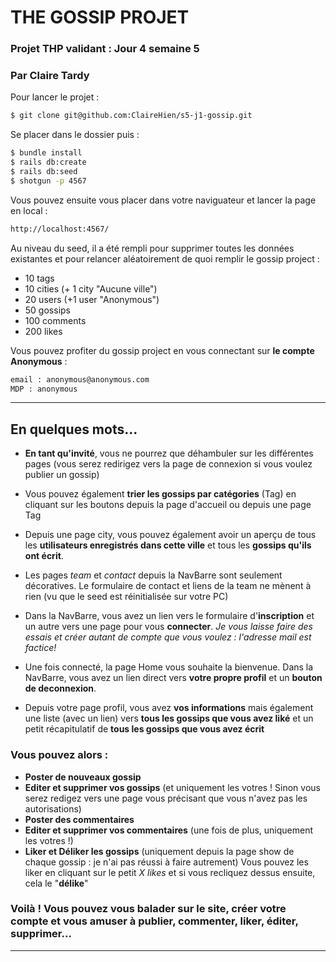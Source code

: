 # THE GOSSIP PROJET 
### Projet THP validant : Jour 4 semaine 5
### Par Claire Tardy

Pour lancer le projet : 

~~~bash
$ git clone git@github.com:ClaireHien/s5-j1-gossip.git
~~~
Se placer dans le dossier puis : 
~~~bash
$ bundle install
$ rails db:create
$ rails db:seed
$ shotgun -p 4567
~~~ 
Vous pouvez ensuite vous placer dans votre naviguateur et lancer la page en local :
~~~bash
http://localhost:4567/
~~~

Au niveau du seed, il a été rempli pour supprimer toutes les données existantes et pour relancer aléatoirement de quoi remplir le gossip project : 
* 10 tags
* 10 cities (+ 1 city "Aucune ville")
* 20 users (+1 user "Anonymous")
* 50 gossips
* 100 comments
* 200 likes

Vous pouvez profiter du gossip project en vous connectant sur **le compte Anonymous** : 
~~~bash
email : anonymous@anonymous.com
MDP : anonymous
~~~

***
## En quelques mots...

* **En tant qu'invité**, vous ne pourrez que déhambuler sur les différentes pages (vous serez redirigez vers la page de connexion si vous voulez publier un gossip)

* Vous pouvez également **trier les gossips par catégories** (Tag) en cliquant sur les boutons depuis la page d'accueil ou depuis une page Tag

* Depuis une page city, vous pouvez également avoir un aperçu de tous les **utilisateurs enregistrés dans cette ville** et tous les **gossips qu'ils ont écrit**. 

* Les pages *team* et *contact* depuis la NavBarre sont seulement décoratives. Le formulaire de contact et liens de la team ne mènent à rien (vu que le seed est réinitialisée sur votre PC) 

* Dans la NavBarre, vous avez un lien vers le formulaire d'**inscription** et un autre vers une page pour vous **connecter**. *Je vous laisse faire des essais et créer autant de compte que vous voulez : l'adresse mail est factice!* 

* Une fois connecté, la page Home vous souhaite la bienvenue. Dans la NavBarre, vous avez un lien direct vers **votre propre profil** et un **bouton de deconnexion**. 

* Depuis votre page profil, vous avez **vos informations** mais également une liste (avec un lien) vers **tous les gossips que vous avez liké** et un petit récapitulatif de **tous les gossips que vous avez écrit**

### Vous pouvez alors :
* **Poster de nouveaux gossip**
* **Editer et supprimer vos gossips** (et uniquement les votres ! Sinon vous serez redigez vers une page vous précisant que vous n'avez pas les autorisations)
* **Poster des commentaires**
* **Editer et supprimer vos commentaires** (une fois de plus, uniquement les votres !)
* **Liker et Déliker les gossips** (uniquement depuis la page show de chaque gossip : je n'ai pas réussi à faire autrement) Vous pouvez les liker en cliquant sur le petit *X likes* et si vous recliquez dessus ensuite, cela le "**délike**"

### Voilà ! Vous pouvez vous balader sur le site, créer votre compte et vous amuser à publier, commenter, liker, éditer, supprimer... 
 
***